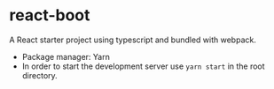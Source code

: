 # react-boot
A React starter project using typescript and bundled with webpack.

* Package manager: Yarn
* In order to start the development server use `yarn start` in the root directory.
